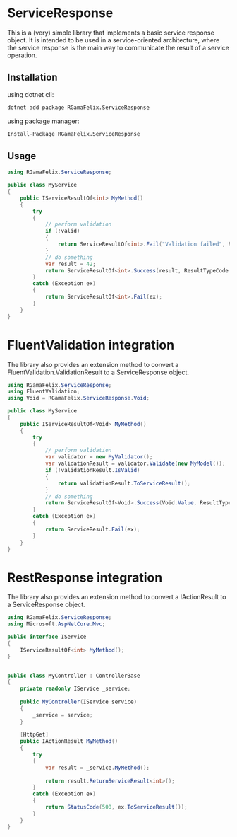 # ServiceResponse

This is a (very) simple library that implements a basic service response object. It is intended to be used in a service-oriented architecture, where the service response is the main way to communicate the result of a service operation.

## Installation

using dotnet cli:

```bash
dotnet add package RGamaFelix.ServiceResponse
```

using package manager:

```bash
Install-Package RGamaFelix.ServiceResponse
```


## Usage

```csharp
using RGamaFelix.ServiceResponse;

public class MyService
{
    public IServiceResultOf<int> MyMethod()
    {       
        try
        {
            // perform validation
            if (!valid)
            {
                return ServiceResultOf<int>.Fail("Validation failed", ResultTypeCode.InvalidData);
            }
            // do something
            var result = 42;
            return ServiceResultOf<int>.Success(result, ResultTypeCode.Ok);
        }
        catch (Exception ex)
        {
            return ServiceResultOf<int>.Fail(ex);
        }
    }
}
```

# FluentValidation integration

The library also provides an extension method to convert a FluentValidation.ValidationResult to a ServiceResponse object.

```csharp
using RGamaFelix.ServiceResponse;
using FluentValidation;
using Void = RGamaFelix.ServiceResponse.Void;

public class MyService
{
    public IServiceResultOf<Void> MyMethod()
    {       
        try
        {
            // perform validation
            var validator = new MyValidator();
            var validationResult = validator.Validate(new MyModel());
            if (!validationResult.IsValid)
            {
                return validationResult.ToServiceResult();
            }
            // do something
            return ServiceResultOf<Void>.Success(Void.Value, ResultTypeCode.Ok);
        }
        catch (Exception ex)
        {
            return ServiceResult.Fail(ex);
        }
    }
}
```

# RestResponse integration

The library also provides an extension method to convert a IActionResult to a ServiceResponse object.

```csharp
using RGamaFelix.ServiceResponse;
using Microsoft.AspNetCore.Mvc;

public interface IService
{
    IServiceResultOf<int> MyMethod();
}


public class MyController : ControllerBase
{
    private readonly IService _service;
    
    public MyController(IService service)
    {
        _service = service;
    }
    
    [HttpGet]
    public IActionResult MyMethod()
    {       
        try
        {
            var result = _service.MyMethod();
            
            return result.ReturnServiceResult<int>();            
        }
        catch (Exception ex)
        {
            return StatusCode(500, ex.ToServiceResult());
        }
    }
}
```
